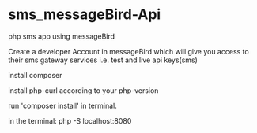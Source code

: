 # sms_messageBird-Api

php sms app using messageBird

Create a developer Account in messageBird which will give you access to their sms gateway services i.e. test and live api keys(sms)

install composer

install php-curl according to your php-version

run 'composer install' in terminal.

in the terminal: php -S localhost:8080

